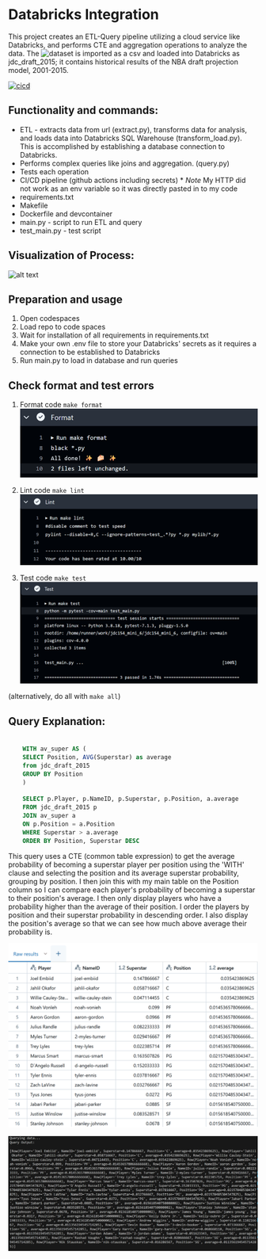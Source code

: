 # Databricks Integration

This project creates an ETL-Query pipeline utilizing a cloud service like Databricks, and performs CTE and aggregation operations to analyze the data. The ![dataset](https://github.com/fivethirtyeight/data/tree/master/nba-draft-2015) is imported as a csv and loaded into Databricks as jdc_draft_2015; it contains historical results of the NBA draft projection model, 2001-2015.

[![cicd](https://github.com/nogibjj/jdc154_mini_6/actions/workflows/hello.yml/badge.svg)](https://github.com/nogibjj/jdc154_mini_6/actions/workflows/hello.yml)

## Functionality and commands:
* ETL - extracts data from url (extract.py), transforms data for analysis, and loads data into Databricks SQL Warehouse (transform_load.py). This is accomplished by establishing a database connection to Databricks.
* Performs complex queries like joins and aggregation. (query.py)
* Tests each operation
* CI/CD pipeline (github actions including secrets) * *Note* My HTTP did not work as an env variable so it was directly pasted in to my code 
* requirements.txt
* Makefile
* Dockerfile and devcontainer
* main.py - script to run ETL and query 
* test_main.py - test script 

## Visualization of Process:
![alt text](https://github.com/nogibjj/Jeremy_Tan_IDS706_Week6/raw/main/adflow.svg)

## Preparation and usage
1. Open codespaces 
2. Load repo to code spaces
3. Wait for installation of all requirements in requirements.txt
4. Make your own .env file to store your Databricks' secrets as it requires a connection to be established to Databricks
3. Run main.py to load in database and run queries

## Check format and test errors
1. Format code `make format`
![alt text](images/format.png)

2. Lint code `make lint`
![alt text](images/lint.png)

3. Test code `make test`
![alt text](images/test.png)

(alternatively, do all with `make all`)

## Query Explanation:
```sql

    WITH av_super AS (
    SELECT Position, AVG(Superstar) as average
    from jdc_draft_2015
    GROUP BY Position
    )

    SELECT p.Player, p.NameID, p.Superstar, p.Position, a.average
    FROM jdc_draft_2015 p 
    JOIN av_super a 
    ON p.Position = a.Position
    WHERE Superstar > a.average
    ORDER BY Position, Superstar DESC

```
This query uses a CTE (common table expression) to get the average probability of becoming a superstar player per position using the 'WITH' clause and selecting the position and its average superstar probability, grouping by position. I then join this with my main table on the Position column so I can compare each player's probability of becoming a superstar to their position's average. I then only display players who have a probability higher than the average of their position. I order the players by position and their superstar probability in descending order. I also display the position's average so that we can see how much above average their probability is.  

![alt text](images/image.png)

![alt text](images/image1.png)
